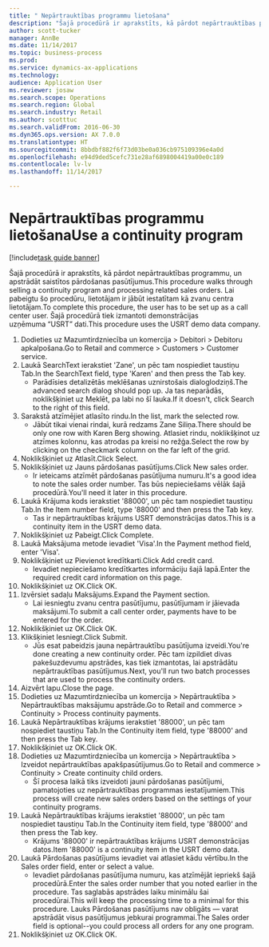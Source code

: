 ```yaml
--- 
title: " Nepārtrauktības programmu lietošana"
description: "Šajā procedūrā ir aprakstīts, kā pārdot nepārtrauktības programmu, un apstrādāt saistītos pārdošanas pasūtījumus."
author: scott-tucker
manager: AnnBe
ms.date: 11/14/2017
ms.topic: business-process
ms.prod: 
ms.service: dynamics-ax-applications
ms.technology: 
audience: Application User
ms.reviewer: josaw
ms.search.scope: Operations
ms.search.region: Global
ms.search.industry: Retail
ms.author: scotttuc
ms.search.validFrom: 2016-06-30
ms.dyn365.ops.version: AX 7.0.0
ms.translationtype: HT
ms.sourcegitcommit: 8bbdbf882f6f73d03be0a036cb975109396e4a0d
ms.openlocfilehash: e94d9ded5cefc731e28af6898004419a00e0c189
ms.contentlocale: lv-lv
ms.lasthandoff: 11/14/2017

---
```

# <a name="use-a-continuity-program"></a><span data-ttu-id="d22d9-103"> Nepārtrauktības programmu lietošana</span><span class="sxs-lookup"><span data-stu-id="d22d9-103">Use a continuity program</span></span>

[!include[task guide banner](../includes/task-guide-banner.md)]

<span data-ttu-id="d22d9-104">Šajā procedūrā ir aprakstīts, kā pārdot nepārtrauktības programmu, un apstrādāt saistītos pārdošanas pasūtījumus.</span><span class="sxs-lookup"><span data-stu-id="d22d9-104">This procedure walks through selling a continuity program and processing related sales orders.</span></span> <span data-ttu-id="d22d9-105">Lai pabeigtu šo procedūru, lietotājam ir jābūt iestatītam kā zvanu centra lietotājam.</span><span class="sxs-lookup"><span data-stu-id="d22d9-105">To complete this procedure, the user has to be set up as a call center user.</span></span> <span data-ttu-id="d22d9-106">Šajā procedūrā tiek izmantoti demonstrācijas uzņēmuma “USRT” dati.</span><span class="sxs-lookup"><span data-stu-id="d22d9-106">This procedure uses the USRT demo data company.</span></span>

1. <span data-ttu-id="d22d9-107">Dodieties uz Mazumtirdzniecība un komercija > Debitori > Debitoru apkalpošana.</span><span class="sxs-lookup"><span data-stu-id="d22d9-107">Go to Retail and commerce > Customers > Customer service.</span></span>
2. <span data-ttu-id="d22d9-108">Laukā SearchText ierakstiet 'Zane', un pēc tam nospiediet taustiņu Tab.</span><span class="sxs-lookup"><span data-stu-id="d22d9-108">In the SearchText field, type 'Karen' and then press the Tab key.</span></span>
    * <span data-ttu-id="d22d9-109">Parādīsies detalizētās meklēšanas uznirstošais dialoglodziņš.</span><span class="sxs-lookup"><span data-stu-id="d22d9-109">The advanced search dialog should pop up.</span></span> <span data-ttu-id="d22d9-110">Ja tas neparādās, noklikšķiniet uz Meklēt, pa labi no šī lauka.</span><span class="sxs-lookup"><span data-stu-id="d22d9-110">If it doesn't, click Search to the right of this field.</span></span>  
3. <span data-ttu-id="d22d9-111">Sarakstā atzīmējiet atlasīto rindu.</span><span class="sxs-lookup"><span data-stu-id="d22d9-111">In the list, mark the selected row.</span></span>
    * <span data-ttu-id="d22d9-112">Jābūt tikai vienai rindai, kurā redzams Zane Siliņa.</span><span class="sxs-lookup"><span data-stu-id="d22d9-112">There should be only one row with Karen Berg showing.</span></span> <span data-ttu-id="d22d9-113">Atlasiet rindu, noklikšķinot uz atzīmes kolonnu, kas atrodas pa kreisi no režģa.</span><span class="sxs-lookup"><span data-stu-id="d22d9-113">Select the row by clicking on the checkmark column on the far left of the grid.</span></span>  
4. <span data-ttu-id="d22d9-114">Noklikšķiniet uz Atlasīt.</span><span class="sxs-lookup"><span data-stu-id="d22d9-114">Click Select.</span></span>
5. <span data-ttu-id="d22d9-115">Noklikšķiniet uz Jauns pārdošanas pasūtījums.</span><span class="sxs-lookup"><span data-stu-id="d22d9-115">Click New sales order.</span></span>
    * <span data-ttu-id="d22d9-116">Ir ieteicams atzīmēt pārdošanas pasūtījuma numuru.</span><span class="sxs-lookup"><span data-stu-id="d22d9-116">It's a good idea to note the sales order number.</span></span> <span data-ttu-id="d22d9-117">Tas būs nepieciešams vēlāk šajā procedūrā.</span><span class="sxs-lookup"><span data-stu-id="d22d9-117">You'll need it later in this procedure.</span></span>  
6. <span data-ttu-id="d22d9-118">Laukā Krājuma kods ierakstiet '88000', un pēc tam nospiediet taustiņu Tab.</span><span class="sxs-lookup"><span data-stu-id="d22d9-118">In the Item number field, type '88000' and then press the Tab key.</span></span>
    * <span data-ttu-id="d22d9-119">Tas ir nepārtrauktības krājums USRT demonstrācijas datos.</span><span class="sxs-lookup"><span data-stu-id="d22d9-119">This is a continuity item in the USRT demo data.</span></span>  
7. <span data-ttu-id="d22d9-120">Noklikšķiniet uz Pabeigt.</span><span class="sxs-lookup"><span data-stu-id="d22d9-120">Click Complete.</span></span>
8. <span data-ttu-id="d22d9-121">Laukā Maksājuma metode ievadiet 'Visa'.</span><span class="sxs-lookup"><span data-stu-id="d22d9-121">In the Payment method field, enter 'Visa'.</span></span>
9. <span data-ttu-id="d22d9-122">Noklikšķiniet uz Pievienot kredītkarti.</span><span class="sxs-lookup"><span data-stu-id="d22d9-122">Click Add credit card.</span></span>
    * <span data-ttu-id="d22d9-123">Ievadiet nepieciešamo kredītkartes informāciju šajā lapā.</span><span class="sxs-lookup"><span data-stu-id="d22d9-123">Enter the required credit card information on this page.</span></span>  
10. <span data-ttu-id="d22d9-124">Noklikšķiniet uz OK.</span><span class="sxs-lookup"><span data-stu-id="d22d9-124">Click OK.</span></span>
11. <span data-ttu-id="d22d9-125">Izvērsiet sadaļu Maksājums.</span><span class="sxs-lookup"><span data-stu-id="d22d9-125">Expand the Payment section.</span></span>
    * <span data-ttu-id="d22d9-126">Lai iesniegtu zvanu centra pasūtījumu, pasūtījumam ir jāievada maksājumi.</span><span class="sxs-lookup"><span data-stu-id="d22d9-126">To submit a call center order, payments have to be entered for the order.</span></span>  
12. <span data-ttu-id="d22d9-127">Noklikšķiniet uz OK.</span><span class="sxs-lookup"><span data-stu-id="d22d9-127">Click OK.</span></span>
13. <span data-ttu-id="d22d9-128">Klikšķiniet Iesniegt.</span><span class="sxs-lookup"><span data-stu-id="d22d9-128">Click Submit.</span></span>
    * <span data-ttu-id="d22d9-129">Jūs esat pabeidzis jauna nepārtrauktību pasūtījuma izveidi.</span><span class="sxs-lookup"><span data-stu-id="d22d9-129">You're done creating a new continuity order.</span></span> <span data-ttu-id="d22d9-130">Pēc tam izpildiet divas pakešuzdevumu apstrādes, kas tiek izmantotas, lai apstrādātu nepārtrauktības pasūtījumus.</span><span class="sxs-lookup"><span data-stu-id="d22d9-130">Next, you'll run two batch processes that are used to process the continuity orders.</span></span>  
14. <span data-ttu-id="d22d9-131">Aizvērt lapu.</span><span class="sxs-lookup"><span data-stu-id="d22d9-131">Close the page.</span></span>
15. <span data-ttu-id="d22d9-132">Dodieties uz Mazumtirdzniecība un komercija > Nepārtrauktība > Nepārtrauktības maksājumu apstrāde.</span><span class="sxs-lookup"><span data-stu-id="d22d9-132">Go to Retail and commerce > Continuity > Process continuity payments.</span></span>
16. <span data-ttu-id="d22d9-133">Laukā Nepārtrauktības krājums ierakstiet '88000', un pēc tam nospiediet taustiņu Tab.</span><span class="sxs-lookup"><span data-stu-id="d22d9-133">In the Continuity item field, type '88000' and then press the Tab key.</span></span>
17. <span data-ttu-id="d22d9-134">Noklikšķiniet uz OK.</span><span class="sxs-lookup"><span data-stu-id="d22d9-134">Click OK.</span></span>
18. <span data-ttu-id="d22d9-135">Dodieties uz Mazumtirdzniecība un komercija > Nepārtrauktība > Izveidot nepārtrauktības apakšpasūtījumus.</span><span class="sxs-lookup"><span data-stu-id="d22d9-135">Go to Retail and commerce > Continuity > Create continuity child orders.</span></span>
    * <span data-ttu-id="d22d9-136">Šī procesa laikā tiks izveidoti jauni pārdošanas pasūtījumi, pamatojoties uz nepārtrauktības programmas iestatījumiem.</span><span class="sxs-lookup"><span data-stu-id="d22d9-136">This process will create new sales orders based on the settings of your continuity programs.</span></span>  
19. <span data-ttu-id="d22d9-137">Laukā Nepārtrauktības krājums ierakstiet '88000', un pēc tam nospiediet taustiņu Tab.</span><span class="sxs-lookup"><span data-stu-id="d22d9-137">In the Continuity item field, type '88000' and then press the Tab key.</span></span>
    * <span data-ttu-id="d22d9-138">Krājums '88000' ir nepārtrauktības krājums USRT demonstrācijas datos.</span><span class="sxs-lookup"><span data-stu-id="d22d9-138">Item '88000' is a continuity item in the USRT demo data.</span></span>  
20. <span data-ttu-id="d22d9-139">Laukā Pārdošanas pasūtījums ievadiet vai atlasiet kādu vērtību.</span><span class="sxs-lookup"><span data-stu-id="d22d9-139">In the Sales order field, enter or select a value.</span></span>
    * <span data-ttu-id="d22d9-140">Ievadiet pārdošanas pasūtījuma numuru, kas atzīmējāt iepriekš šajā procedūrā.</span><span class="sxs-lookup"><span data-stu-id="d22d9-140">Enter the sales order number that you noted earlier in the procedure.</span></span> <span data-ttu-id="d22d9-141">Tas saglabās apstrādes laiku minimālu šai procedūrai.</span><span class="sxs-lookup"><span data-stu-id="d22d9-141">This will keep the processing time to a minimal for this procedure.</span></span> <span data-ttu-id="d22d9-142">Lauks Pārdošanas pasūtījums nav obligāts — varat apstrādāt visus pasūtījumus jebkurai programmai.</span><span class="sxs-lookup"><span data-stu-id="d22d9-142">The Sales order field is optional--you could process all orders for any one program.</span></span>  
21. <span data-ttu-id="d22d9-143">Noklikšķiniet uz OK.</span><span class="sxs-lookup"><span data-stu-id="d22d9-143">Click OK.</span></span>


